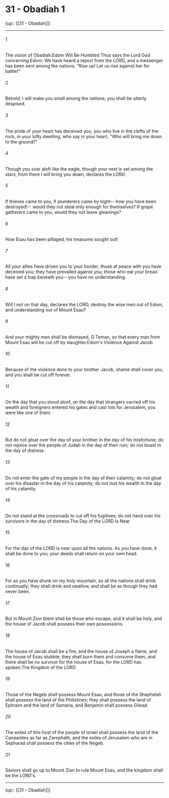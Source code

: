 # 31 - Obadiah 1

(up:: [[31 - Obadiah]])

***


###### 1 
The vision of Obadiah.Edom Will Be Humbled Thus says the Lord God concerning Edom: We have heard a report from the LORD, and a messenger has been sent among the nations: "Rise up! Let us rise against her for battle!" 

###### 2 
Behold, I will make you small among the nations; you shall be utterly despised. 

###### 3 
The pride of your heart has deceived you, you who live in the clefts of the rock, in your lofty dwelling, who say in your heart, "Who will bring me down to the ground?" 

###### 4 
Though you soar aloft like the eagle, though your nest is set among the stars, from there I will bring you down, declares the LORD. 

###### 5 
If thieves came to you, if plunderers came by night-- how you have been destroyed!-- would they not steal only enough for themselves? If grape gatherers came to you, would they not leave gleanings? 

###### 6 
How Esau has been pillaged, his treasures sought out! 

###### 7 
All your allies have driven you to your border; those at peace with you have deceived you; they have prevailed against you; those who eat your bread have set a trap beneath you-- you have no understanding. 

###### 8 
Will I not on that day, declares the LORD, destroy the wise men out of Edom, and understanding out of Mount Esau? 

###### 9 
And your mighty men shall be dismayed, O Teman, so that every man from Mount Esau will be cut off by slaughter.Edom's Violence Against Jacob 

###### 10 
Because of the violence done to your brother Jacob, shame shall cover you, and you shall be cut off forever. 

###### 11 
On the day that you stood aloof, on the day that strangers carried off his wealth and foreigners entered his gates and cast lots for Jerusalem, you were like one of them. 

###### 12 
But do not gloat over the day of your brother in the day of his misfortune; do not rejoice over the people of Judah in the day of their ruin; do not boast in the day of distress. 

###### 13 
Do not enter the gate of my people in the day of their calamity; do not gloat over his disaster in the day of his calamity; do not loot his wealth in the day of his calamity. 

###### 14 
Do not stand at the crossroads to cut off his fugitives; do not hand over his survivors in the day of distress.The Day of the LORD Is Near 

###### 15 
For the day of the LORD is near upon all the nations. As you have done, it shall be done to you; your deeds shall return on your own head. 

###### 16 
For as you have drunk on my holy mountain, so all the nations shall drink continually; they shall drink and swallow, and shall be as though they had never been. 

###### 17 
But in Mount Zion there shall be those who escape, and it shall be holy, and the house of Jacob shall possess their own possessions. 

###### 18 
The house of Jacob shall be a fire, and the house of Joseph a flame, and the house of Esau stubble; they shall burn them and consume them, and there shall be no survivor for the house of Esau, for the LORD has spoken.The Kingdom of the LORD 

###### 19 
Those of the Negeb shall possess Mount Esau, and those of the Shephelah shall possess the land of the Philistines; they shall possess the land of Ephraim and the land of Samaria, and Benjamin shall possess Gilead. 

###### 20 
The exiles of this host of the people of Israel shall possess the land of the Canaanites as far as Zarephath, and the exiles of Jerusalem who are in Sepharad shall possess the cities of the Negeb. 

###### 21 
Saviors shall go up to Mount Zion to rule Mount Esau, and the kingdom shall be the LORD's.

***

(up:: [[31 - Obadiah]])
